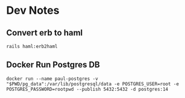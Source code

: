 # Dev Notes

## Convert erb to haml
```shell
rails haml:erb2haml
```

## Docker Run Postgres DB
```shell
docker run --name paul-postgres -v "$PWD/pg_data":/var/lib/postgresql/data -e POSTGRES_USER=root -e POSTGRES_PASSWORD=rootpwd --publish 5432:5432 -d postgres:14
```
